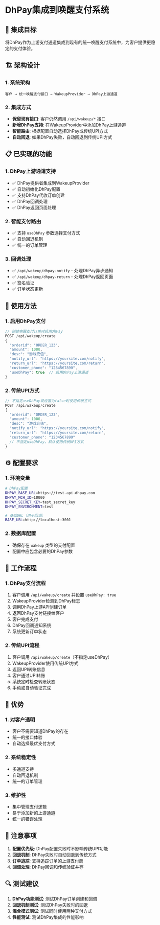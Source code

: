 # DhPay集成到唤醒支付系统

## 🎯 集成目标

将DhPay作为上游支付通道集成到现有的统一唤醒支付系统中，为客户提供更稳定的支付体验。

## 🏗️ 架构设计

### 1. **系统架构**
```
客户 → 统一唤醒支付接口 → WakeupProvider → DhPay上游通道
```

### 2. **集成方式**
- **保留现有接口**: 客户仍然调用 `/api/wakeup/*` 接口
- **新增DhPay支持**: 在WakeupProvider中添加DhPay上游通道
- **智能路由**: 根据配置自动选择DhPay或传统UPI方式
- **自动回退**: 如果DhPay失败，自动回退到传统UPI方式

## 📋 已实现的功能

### 1. **DhPay上游通道支持**
- ✅ DhPay提供者集成到WakeupProvider
- ✅ 自动初始化DhPay配置
- ✅ 支持DhPay代收订单创建
- ✅ DhPay回调处理
- ✅ DhPay返回页面处理

### 2. **智能支付路由**
- ✅ 支持 `useDhPay` 参数选择支付方式
- ✅ 自动回退机制
- ✅ 统一的订单管理

### 3. **回调处理**
- ✅ `/api/wakeup/dhpay-notify` - 处理DhPay异步通知
- ✅ `/api/wakeup/dhpay-return` - 处理DhPay返回页面
- ✅ 签名验证
- ✅ 订单状态更新

## 🔧 使用方法

### 1. **启用DhPay支付**
```javascript
// 创建唤醒支付订单时启用DhPay
POST /api/wakeup/create
{
  "orderid": "ORDER_123",
  "amount": 1000,
  "desc": "游戏充值",
  "notify_url": "https://yoursite.com/notify",
  "return_url": "https://yoursite.com/return",
  "customer_phone": "1234567890",
  "useDhPay": true  // 启用DhPay上游通道
}
```

### 2. **传统UPI方式**
```javascript
// 不指定useDhPay或设置为false时使用传统方式
POST /api/wakeup/create
{
  "orderid": "ORDER_123",
  "amount": 1000,
  "desc": "游戏充值",
  "notify_url": "https://yoursite.com/notify",
  "return_url": "https://yoursite.com/return",
  "customer_phone": "1234567890"
  // 不指定useDhPay，默认使用传统UPI方式
}
```

## ⚙️ 配置要求

### 1. **环境变量**
```bash
# DhPay配置
DHPAY_BASE_URL=https://test-api.dhpay.com
DHPAY_MCH_ID=10000
DHPAY_SECRET_KEY=test_secret_key
DHPAY_ENVIRONMENT=test

# 基础URL（用于回调）
BASE_URL=http://localhost:3001
```

### 2. **数据库配置**
- 确保存在 `wakeup` 类型的支付配置
- 配置中应包含必要的DhPay参数

## 🔄 工作流程

### 1. **DhPay支付流程**
1. 客户调用 `/api/wakeup/create` 并设置 `useDhPay: true`
2. WakeupProvider检测到DhPay标志
3. 调用DhPay上游API创建订单
4. 返回DhPay支付链接给客户
5. 客户完成支付
6. DhPay回调通知系统
7. 系统更新订单状态

### 2. **传统UPI流程**
1. 客户调用 `/api/wakeup/create`（不指定useDhPay）
2. WakeupProvider使用传统UPI方式
3. 返回UPI转账信息
4. 客户通过UPI转账
5. 系统定时检查转账状态
6. 手动或自动验证完成

## 🚀 优势

### 1. **对客户透明**
- 客户不需要知道DhPay的存在
- 统一的接口体验
- 自动选择最优支付方式

### 2. **系统稳定性**
- 多通道支持
- 自动回退机制
- 统一的订单管理

### 3. **维护性**
- 集中管理支付逻辑
- 易于添加新的上游通道
- 统一的错误处理

## 📝 注意事项

1. **配置优先级**: DhPay配置失败时不影响传统UPI功能
2. **回退机制**: DhPay失败时自动回退到传统方式
3. **订单追踪**: 支持追踪订单的上游支付商
4. **回调处理**: DhPay回调和传统验证并存

## 🔍 测试建议

1. **DhPay功能测试**: 测试DhPay订单创建和回调
2. **回退机制测试**: 测试DhPay失败时的回退
3. **混合模式测试**: 测试同时使用两种支付方式
4. **性能测试**: 测试DhPay集成的性能影响
